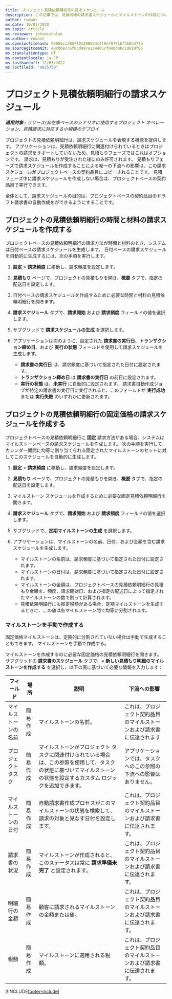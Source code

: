 ```yaml
---
title: プロジェクト見積依頼明細行の請求スケジュール
description: この記事では、見積明細の請求書スケジュールとマイルストーンの作成について説明します。
author: rumant
ms.date: 10/01/2020
ms.topic: article
ms.reviewer: johnmichalak
ms.author: rumant
ms.openlocfilehash: 98006cc2857f01298054c4f0e70781bf4b8b474b
ms.sourcegitcommit: e0cbbe7c6f03d4978134405cf04bd8bc1d019f65
ms.translationtype: HT
ms.contentlocale: ja-JP
ms.lasthandoff: 12/05/2022
ms.locfileid: "9825759"
---
```

# <a name="invoice-schedules-on-project-quote-lines"></a>プロジェクト見積依頼明細行の請求スケジュール

_**適用対象 :** リソース/非在庫ベースのシナリオに使用するプロジェクト オペレーション、見積請求に対応する小規模のデプロイ_

プロジェクトの見積依頼明細行は、請求スケジュールを表現する機能を提供します。 アプリケーションは、見積依頼明細行に関連付けられているときはプロジェクトの請求をサポートしていないため、見積もりフェーズではこれはオプションです。 請求は、見積もりが受注された後にのみ許可されます。 見積もりフェーズで請求スケジュールを作成することによる唯一の下流への影響は、この請求スケジュールがプロジェクトベースの契約品目にコピーされることです。 見積フェーズ中に請求スケジュールを作成しない場合は、プロジェクトベースの契約品目で実行できます。

全体として、請求スケジュールの目的は、プロジェクトベースの契約品目のドラフト請求書の自動作成をができるようにすることです。 

## <a name="create-a-time-and-material-invoice-schedule-for-a-project-quote-line"></a>プロジェクトの見積依頼明細行の時間と材料の請求スケジュールを作成する

プロジェクトベースの見積依頼明細行の請求方法が時間と材料のとき、システムは日付ベースの請求スケジュールを生成します。 日付ベースの請求スケジュールを自動的に生成するには、次の手順を実行します。

1. **設定** > **請求頻度** に移動し、請求頻度を設定します。
2. **見積もり** ページで、プロジェクトの見積もりを開き、**概要** タブで、指定の配送日を設定します。
3. 日付ベースの請求スケジュールを作成するために必要な時間と材料の見積依頼明細行を開きます。 
4. **請求スケジュール** タブで、**請求開始** および **請求頻度** フィールドの値を選択します。 
5. サブグリッドで **請求スケジュールの生成** を選択します。
6. アプリケーションは次のように、設定された **請求書の実行日**、**トランザクション締め日**、および **実行の状態** フィールドを使用して請求スケジュールを生成します。

    - **請求書の実行日** は、請求頻度に基づいて指定された日付に設定されます。
    - **トランザクション締め日** は **請求書の実行日** の前日に設定されます。
    - **実行の状態** は、**未実行** に自動的に設定されます。 請求書自動作成ジョブが特定の請求書の実行日に実行されると、このフィールドが **実行成功** または **実行失敗** のいずれかに更新されます。

## <a name="create-a-fixed-price-invoice-schedule-for-a-project-quote-line"></a>プロジェクトの見積依頼明細行の固定価格の請求スケジュールを作成する

プロジェクトベースの見積依頼明細行に **固定** 請求方法がある場合、システムはマイルストーンベースの請求スケジュールを作成します。 次の手順を実行して、カレンダー期間に均等に割り当てられる固定されたマイルストーンのセットに対してこのスケジュールを自動的に生成します。

1. **設定** > **請求頻度** に移動し、請求頻度を設定します。
2. **見積もり** ページで、プロジェクトの見積もりを開き、**概要** タブで、指定の配送日を設定します。
3. マイルストーン スケジュールを作成するために必要な固定見積依頼明細行を開きます。 
4. **請求スケジュール** タブで、**請求開始** および **請求頻度** フィールドの値を選択します。 
5. サブグリッドで、**定期マイルストーンの生成** を選択します。
6. アプリケーションは、マイルストーンの名前、日付、および金額を含む請求スケジュールを生成します。

    - マイルストーンの名前は、請求頻度に基づいて指定された日付に設定されます。
    - マイルストーンの日付は、請求頻度に基づいて指定された日付に設定されます。
    - マイルストーンの金額は、プロジェクトベースの見積依頼明細行の見積もり金額を、頻度、請求開始日、および指定の配送日によって指定されたマイルストーンの数で割って計算されます。
    - 見積依頼明細行にも推定税額がある場合、定期マイルストーンを生成するときに、この値は各マイルストーン間で均等に分割されます。

### <a name="manually-create-milestones"></a>マイルストーンを手動で作成する

固定価格マイルストーンは、定期的に分割されていない場合は手動で生成することもできます。 マイルストーンを手動で作成する。

マイルストーンを作成するのに必要な固定価格の見積依頼明細行を開きます。 サブグリッドの **請求書のスケジュール** タブで、**+ 新しい見積もり明細のマイルストーンを作成する** を選択し、以下の表に基づいて必要な情報を入力します :

| **フィールド** | **場所** | **説明** | **下流への影響** |
| --- | --- | --- | --- |
| マイルストーンの名前 | 簡易作成 | マイルストーンの名前。 | これは、プロジェクト契約品目のマイルストーンおよび請求書に伝達されます |
| プロジェクト タスク | 簡易作成 | マイルストーンがプロジェクト タスクに関連付けられている場合は、この参照を使用して、タスクの状態に基づいてマイルストーンの状態を設定するカスタム ロジックを追加できます。 | アプリケーションでは、タスクへのこの参照の下流への影響はありません。 |
| マイルストーンの日付 | 簡易作成 | 自動請求書作成プロセスがこのマイルストーンの状態を検索して、請求の対象と見なす日付を設定します。 | これは、プロジェクト契約品目のマイルストーンおよび請求書に伝達されます。 |
| 請求書の状況 | 簡易作成 | マイルストーンが作成されると、このステータスは常に **請求準備未完了** と設定されます。 | これは、プロジェクト契約品目のマイルストーンおよび請求書に伝達されます。 |
| 明細行の金額 | 簡易作成 | 顧客に請求されるマイルストーンの金額または値。 | これは、プロジェクト契約品目のマイルストーンおよび請求書に伝達されます。 |
| 税額 | 簡易作成 | マイルストーンに適用される税額。 | これは、プロジェクト契約品目のマイルストーンおよび請求書に伝達されます。 |


[!INCLUDE[footer-include](../includes/footer-banner.md)]
